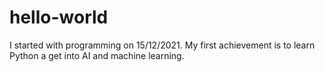 # hello-world
I started with programming on 15/12/2021. My first achievement is to learn Python a get into AI and machine learning.
